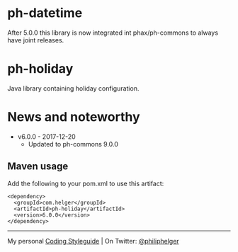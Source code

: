 # ph-datetime

After 5.0.0 this library is now integrated int phax/ph-commons to always have joint releases. 

# ph-holiday
Java library containing holiday configuration.

# News and noteworthy
* v6.0.0 - 2017-12-20
  * Updated to ph-commons 9.0.0

## Maven usage
Add the following to your pom.xml to use this artifact:
```
<dependency>
  <groupId>com.helger</groupId>
  <artifactId>ph-holiday</artifactId>
  <version>6.0.0</version>
</dependency>
```

---

My personal [Coding Styleguide](https://github.com/phax/meta/blob/master/CodingStyleguide.md) |
On Twitter: <a href="https://twitter.com/philiphelger">@philiphelger</a>

